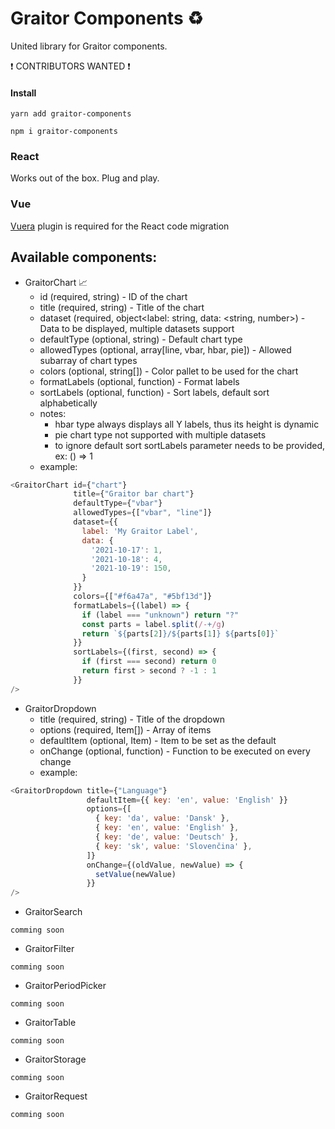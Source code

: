# Graitor Components :recycle:

United library for Graitor components.

:exclamation: CONTRIBUTORS WANTED :exclamation:

#### Install
```
yarn add graitor-components
```
```
npm i graitor-components
```


### React
Works out of the box. Plug and play.

### Vue
[Vuera](https://www.npmjs.com/package/vuera#react-in-vue---preferred-usage) plugin is required for the React code migration

## Available components:
- GraitorChart :chart_with_upwards_trend:
  - id (required, string) - ID of the chart
  - title (required, string) - Title of the chart
  - dataset (required, object<label: string, data: <string, number>) - Data to be displayed, multiple datasets support
  - defaultType (optional, string) - Default chart type
  - allowedTypes (optional, array[line, vbar, hbar, pie]) - Allowed subarray of chart types
  - colors (optional, string[]) - Color pallet to be used for the chart
  - formatLabels (optional, function) - Format labels
  - sortLabels (optional, function) - Sort labels, default sort alphabetically
  - notes: 
    - hbar type always displays all Y labels, thus its height is dynamic
    - pie chart type not supported with multiple datasets
    - to ignore default sort sortLabels parameter needs to be provided, ex: () => 1
  - example:
```javascript
<GraitorChart id={"chart"}
              title={"Graitor bar chart"}
              defaultType={"vbar"}
              allowedTypes={["vbar", "line"]}
              dataset={{
                label: 'My Graitor Label',
                data: {
                  '2021-10-17': 1,
                  '2021-10-18': 4,
                  '2021-10-19': 150,
                }
              }}
              colors={["#f6a47a", "#5bf13d"]}
              formatLabels={(label) => {
                if (label === "unknown") return "?"
                const parts = label.split(/-+/g)
                return `${parts[2]}/${parts[1]} ${parts[0]}`
              }}
              sortLabels={(first, second) => {
                if (first === second) return 0
                return first > second ? -1 : 1
              }}
/>
```
- GraitorDropdown
  - title (required, string) - Title of the dropdown
  - options (required, Item[]) - Array of items
  - defaultItem (optional, Item) - Item to be set as the default
  - onChange (optional, function) - Function to be executed on every change
  - example:
```javascript
<GraitorDropdown title={"Language"}
                 defaultItem={{ key: 'en', value: 'English' }}
                 options={[
                   { key: 'da', value: 'Dansk' },
                   { key: 'en', value: 'English' },
                   { key: 'de', value: 'Deutsch' },
                   { key: 'sk', value: 'Slovenčina' },
                 ]}
                 onChange={(oldValue, newValue) => {
                   setValue(newValue)
                 }}
/>
```
- GraitorSearch
```
comming soon
```
- GraitorFilter
```
comming soon
```
- GraitorPeriodPicker
```
comming soon
```
- GraitorTable
```
comming soon
```
- GraitorStorage
```
comming soon
```
- GraitorRequest
```
comming soon
```